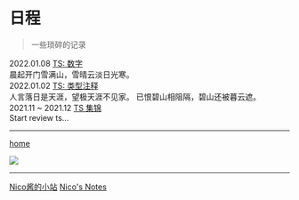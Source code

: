 # 日程

>  一些琐碎的记录

<div alt="timeline">
  <div alt="timenode">
        <div alt="meta">2022.01.08 <a href="./ts_number">TS: 数字</a></div>
        <div alt="body">
            晨起开门雪满山，雪晴云淡日光寒。
        </div>
    </div>
    <div alt="timenode">
        <div alt="meta">2022.01.02 <a href="./ts_type_annotation">TS: 类型注释</a></div>
        <div alt="body">
            人言落日是天涯，望极天涯不见家。
            已恨碧山相阻隔，碧山还被暮云遮。
        </div>
    </div>
    <div alt="timenode">
        <div alt="meta">2021.11 ~ 2021.12 <a href="./typescript_summary">TS 集锦</a></div>
        <div alt="body">
            Start review ts...
        </div>
    </div>
</div>



---




<p alt="center"><a alt="null" href="./index"><span alt="mt-icon">home</span></a> <p>


<div alt="fig">
<a href="https://github.com/Nico-M?tab=repositories" target="_blank" alt="null"><img src="https://img.shields.io/badge/-GitHub-181717?style=flat-square&logo=github"></a>
</div>



---




<div alt="fig"> <a href="https://nico-m.github.io/">Nico酱的小站</a> <a href="https://nico-m.github.io/chore_blog/">Nico's Notes</a> </div>

